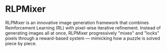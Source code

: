 # RLPMixer
RLPMixer is an innovative image generation framework that combines Reinforcement Learning (RL) with pixel-wise iterative refinement. Instead of generating images all at once, RLPMixer progressively "mixes" and "locks" pixels through a reward-based system — mimicking how a puzzle is solved piece by piece.
